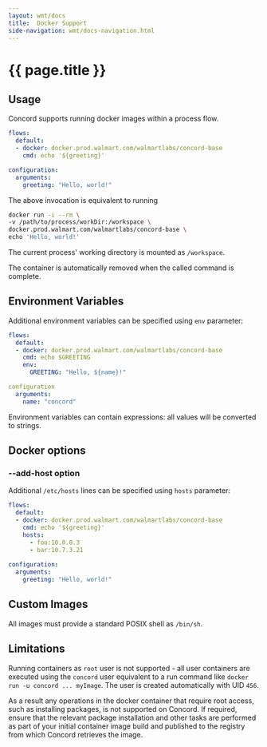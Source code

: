 ```yaml
---
layout: wmt/docs
title:  Docker Support
side-navigation: wmt/docs-navigation.html
---
```


# {{ page.title }}

## Usage

Concord supports running docker images within a process flow.

```yaml
flows:
  default:
  - docker: docker.prod.walmart.com/walmartlabs/concord-base
    cmd: echo '${greeting}'

configuration:
  arguments:
    greeting: "Hello, world!"
```

The above invocation is equivalent to running

```bash
docker run -i --rm \
-v /path/to/process/workDir:/workspace \
docker.prod.walmart.com/walmartlabs/concord-base \
echo 'Hello, world!'
```

The current process' working directory is mounted as `/workspace`.

The container is automatically removed when the called command is complete.

## Environment Variables

Additional environment variables can be specified using `env` parameter:

```yaml
flows:
  default:
  - docker: docker.prod.walmart.com/walmartlabs/concord-base
    cmd: echo $GREETING
    env:
      GREETING: "Hello, ${name}!"

configuration
  arguments:
    name: "concord"
```

Environment variables can contain expressions: all values will be
converted to strings.

## Docker options

### --add-host option

Additional `/etc/hosts` lines can be specified using `hosts` parameter:

```yaml
flows:
  default:
  - docker: docker.prod.walmart.com/walmartlabs/concord-base
    cmd: echo '${greeting}'
    hosts:
      - foo:10.0.0.3
      - bar:10.7.3.21
      
configuration:
  arguments:
    greeting: "Hello, world!"            
```

## Custom Images

All images must provide a standard POSIX shell as `/bin/sh`.

## Limitations

Running containers as `root` user is not supported - all user containers are
executed using the `concord` user equivalent to a run command like `docker run
-u concord ... myImage`.  The user is created automatically with UID `456`.

As a result any operations in the docker container that require root access,
such as installing packages, is not supported on Concord. If required, ensure
that the relevant package installation and other tasks are performed as part of
your initial container image build and published to the registry from which
Concord retrieves the image.
